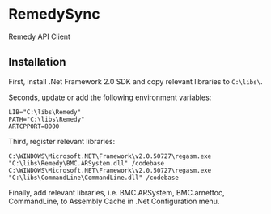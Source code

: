 # RemedySync

Remedy API Client

## Installation

First, install .Net Framework 2.0 SDK and copy relevant libraries to `C:\libs\`.

Seconds, update or add the following environment variables:

```
LIB="C:\libs\Remedy"
PATH="C:\libs\Remedy"
ARTCPPORT=8000
```

Third, register relevant libraries:

```
C:\WINDOWS\Microsoft.NET\Framework\v2.0.50727\regasm.exe "C:\libs\Remedy\BMC.ARSystem.dll" /codebase
C:\WINDOWS\Microsoft.NET\Framework\v2.0.50727\regasm.exe "C:\libs\CommandLine\CommandLine.dll" /codebase
```

Finally, add relevant libraries, i.e. BMC.ARSystem, BMC.arnettoc, CommandLine, to Assembly Cache
in .Net Configuration menu.
